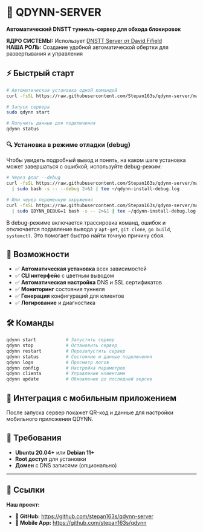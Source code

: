 # 🚀 QDYNN-SERVER
**Автоматический DNSTT туннель-сервер для обхода блокировок**


**ЯДРО СИСТЕМЫ:** Использует [DNSTT Server от David Fifield](https://www.bamsoftware.com/git/dnstt.git)  
**НАША РОЛЬ:** Создание удобной автоматической обертки для развертывания и управления


## ⚡ Быстрый старт
```bash
# Автоматическая установка одной командой
curl -fsSL https://raw.githubusercontent.com/Stepan163s/qdynn-server/main/install.sh | sudo bash

# Запуск сервера
sudo qdynn start

# Получить данные для подключения
qdynn status
```

### 🔍 Установка в режиме отладки (debug)
Чтобы увидеть подробный вывод и понять, на каком шаге установка может завершаться с ошибкой, используйте debug-режим:

```bash
# Через флаг --debug
curl -fsSL https://raw.githubusercontent.com/Stepan163s/qdynn-server/main/install.sh \
  | sudo bash -s -- --debug 2>&1 | tee ~/qdynn-install-debug.log

# Или через переменную окружения
curl -fsSL https://raw.githubusercontent.com/Stepan163s/qdynn-server/main/install.sh \
  | sudo QDYNN_DEBUG=1 bash -s -- 2>&1 | tee ~/qdynn-install-debug.log
```

В debug-режиме включается трассировка команд, ошибок и отключается подавление вывода у `apt-get`, `git clone`, `go build`, `systemctl`. Это помогает быстро найти точную причину сбоя.

## 🎯 Возможности
- ✅ **Автоматическая установка** всех зависимостей
- ✅ **CLI интерфейс** с цветным выводом
- ✅ **Автоматическая настройка** DNS и SSL сертификатов  
- ✅ **Мониторинг** состояния туннеля
- ✅ **Генерация** конфигураций для клиентов
- ✅ **Логирование** и диагностика

## 🛠️ Команды
```bash
qdynn start           # Запустить сервер
qdynn stop            # Остановить сервер
qdynn restart         # Перезапустить сервер
qdynn status          # Состояние и данные подключения
qdynn logs            # Просмотр логов
qdynn config          # Настройка параметров
qdynn clients         # Управление клиентами
qdynn update          # Обновление до последней версии
```

## 📱 Интеграция с мобильным приложением
После запуска сервер покажет QR-код и данные для настройки мобильного приложения QDYNN.


## 🔧 Требования
- **Ubuntu 20.04+** или **Debian 11+**
- **Root доступ** для установки  
- **Домен** с DNS записями (опционально)

---


## 🔗 **Ссылки**

**Наш проект:**
- **🔗 GitHub:** https://github.com/stepan163s/qdynn-server  
- **📱 Mobile App:** https://github.com/stepan163s/qdynn


